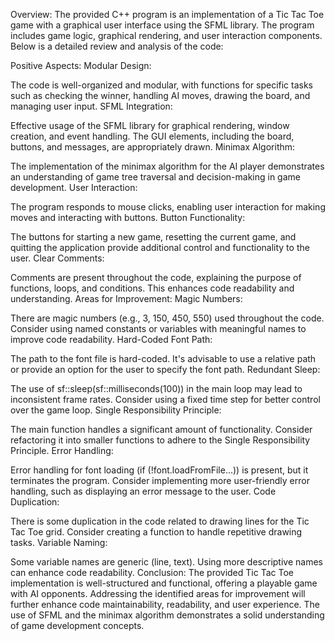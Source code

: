 Overview:
The provided C++ program is an implementation of a Tic Tac Toe game with a graphical user interface using the SFML library. The program includes game logic, graphical rendering, and user interaction components. Below is a detailed review and analysis of the code:

Positive Aspects:
Modular Design:

The code is well-organized and modular, with functions for specific tasks such as checking the winner, handling AI moves, drawing the board, and managing user input.
SFML Integration:

Effective usage of the SFML library for graphical rendering, window creation, and event handling. The GUI elements, including the board, buttons, and messages, are appropriately drawn.
Minimax Algorithm:

The implementation of the minimax algorithm for the AI player demonstrates an understanding of game tree traversal and decision-making in game development.
User Interaction:

The program responds to mouse clicks, enabling user interaction for making moves and interacting with buttons.
Button Functionality:

The buttons for starting a new game, resetting the current game, and quitting the application provide additional control and functionality to the user.
Clear Comments:

Comments are present throughout the code, explaining the purpose of functions, loops, and conditions. This enhances code readability and understanding.
Areas for Improvement:
Magic Numbers:

There are magic numbers (e.g., 3, 150, 450, 550) used throughout the code. Consider using named constants or variables with meaningful names to improve code readability.
Hard-Coded Font Path:

The path to the font file is hard-coded. It's advisable to use a relative path or provide an option for the user to specify the font path.
Redundant Sleep:

The use of sf::sleep(sf::milliseconds(100)) in the main loop may lead to inconsistent frame rates. Consider using a fixed time step for better control over the game loop.
Single Responsibility Principle:

The main function handles a significant amount of functionality. Consider refactoring it into smaller functions to adhere to the Single Responsibility Principle.
Error Handling:

Error handling for font loading (if (!font.loadFromFile...)) is present, but it terminates the program. Consider implementing more user-friendly error handling, such as displaying an error message to the user.
Code Duplication:

There is some duplication in the code related to drawing lines for the Tic Tac Toe grid. Consider creating a function to handle repetitive drawing tasks.
Variable Naming:

Some variable names are generic (line, text). Using more descriptive names can enhance code readability.
Conclusion:
The provided Tic Tac Toe implementation is well-structured and functional, offering a playable game with AI opponents. Addressing the identified areas for improvement will further enhance code maintainability, readability, and user experience. The use of SFML and the minimax algorithm demonstrates a solid understanding of game development concepts.
